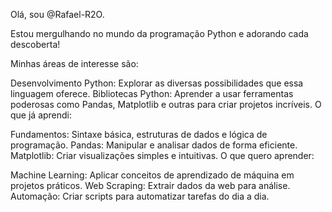 Olá, sou @Rafael-R2O.

Estou mergulhando no mundo da programação Python e adorando cada descoberta!

Minhas áreas de interesse são:

Desenvolvimento Python: Explorar as diversas possibilidades que essa linguagem oferece.
Bibliotecas Python: Aprender a usar ferramentas poderosas como Pandas, Matplotlib e outras para criar projetos incríveis.
O que já aprendi:

Fundamentos: Sintaxe básica, estruturas de dados e lógica de programação.
Pandas: Manipular e analisar dados de forma eficiente.
Matplotlib: Criar visualizações simples e intuitivas.
O que quero aprender:

Machine Learning: Aplicar conceitos de aprendizado de máquina em projetos práticos.
Web Scraping: Extrair dados da web para análise.
Automação: Criar scripts para automatizar tarefas do dia a dia.
